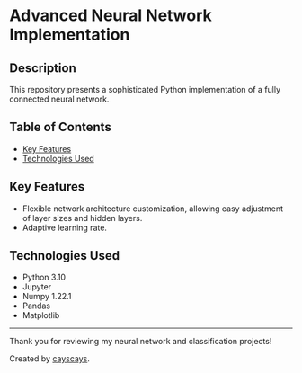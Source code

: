 # Advanced Neural Network Implementation

## Description
This repository presents a sophisticated Python implementation of a fully connected neural network.

## Table of Contents
- [Key Features](#key-features)
- [Technologies Used](#technologies-used) 

## Key Features
- Flexible network architecture customization, allowing easy adjustment of layer sizes and hidden layers.
- Adaptive learning rate.


## Technologies Used
- Python 3.10
- Jupyter
- Numpy 1.22.1
- Pandas
- Matplotlib

---
Thank you for reviewing my neural network and classification projects!

Created by [cayscays](https://github.com/cayscays/).
